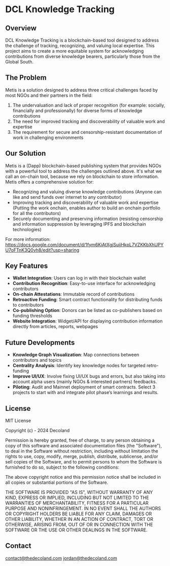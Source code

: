 # DCL Knowledge Tracking

## Overview

DCL Knowledge Tracking is a blockchain-based tool designed to address the challenge of tracking, recognizing, and valuing local expertise. 
This project aims to create a more equitable system for acknowledging contributions from diverse knowledge bearers, particularly those from the Global South.


## The Problem

Metis is a solution designed to address three critical challenges faced by most NGOs and their partners in the field:

1. The undervaluation and lack of proper recognition (for example: socially, financially and professionally) for diverse forms of knowledge contributions
2. The need for improved tracking and discoverability of valuable work and expertise
3. The requirement for secure and censorship-resistant documentation of work in challenging environments


## Our Solution

Metis is a (Dapp) blockchain-based publishing system that provides NGOs with a powerful tool to address the challenges outlined above. It's what we call an on-chain tool, because we rely on blockchain to store information.
Metis offers a comprehensive solution for:
- Recognizing and valuing diverse knowledge contributions (Anyone can like and send funds over internet to any contributor)
- Improving tracking and discoverability of valuable work and expertise (Putting the work onchain, enables author to build an onchain portfolio for all the contributors)
- Securely documenting and preserving information (resisting censorship and information suppression by leveraging IPFS and blockchain technologies)

For more information: https://docs.google.com/document/d/1fym6KiAtXgjSuijHkpL7VZKKbXhUPYU7oFTnK3Q0vh8/edit?usp=sharing

## Key Features

- **Wallet Integration**: Users can log in with their blockchain wallet
- **Contribution Recognition**: Easy-to-use interface for acknowledging contributors
- **On-chain Attestations**: Immutable record of contributions
- **Retroactive Funding**: Smart contract functionality for distributing funds to contributors
- **Co-publishing Option**: Donors can be listed as co-publishers based on funding thresholds
- **Website Integration**: Widget/API for displaying contribution information directly from articles, reports, webpages


## Future Developments

- **Knowledge Graph Visualization**: Map connections between contributors and topics
- **Centrality Analysis**: Identify key knowledge nodes for targeted retro-funding
- **Improve UI/UX**: Involve fixing UI/UX bugs and errors, but also taking into account alpha users (mainly NGOs & interested partners) feedbacks.
- **Piloting**: Audit and Mainnet deployment of smart contracts. Select 3 projects to start with and integrate pilot phase’s learnings and results.
 

## License

MIT License

Copyright (c) - 2024 Decoland

Permission is hereby granted, free of charge, to any person obtaining a copy
of this software and associated documentation files (the "Software"), to deal
in the Software without restriction, including without limitation the rights
to use, copy, modify, merge, publish, distribute, sublicense, and/or sell
copies of the Software, and to permit persons to whom the Software is
furnished to do so, subject to the following conditions:

The above copyright notice and this permission notice shall be included in all
copies or substantial portions of the Software.

THE SOFTWARE IS PROVIDED "AS IS", WITHOUT WARRANTY OF ANY KIND, EXPRESS OR
IMPLIED, INCLUDING BUT NOT LIMITED TO THE WARRANTIES OF MERCHANTABILITY,
FITNESS FOR A PARTICULAR PURPOSE AND NONINFRINGEMENT. IN NO EVENT SHALL THE
AUTHORS OR COPYRIGHT HOLDERS BE LIABLE FOR ANY CLAIM, DAMAGES OR OTHER
LIABILITY, WHETHER IN AN ACTION OF CONTRACT, TORT OR OTHERWISE, ARISING FROM,
OUT OF OR IN CONNECTION WITH THE SOFTWARE OR THE USE OR OTHER DEALINGS IN THE
SOFTWARE.

## Contact
contact@thedecoland.com
jordan@thedecoland.com
